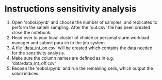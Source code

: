 # Instructions sensitivity analysis

1. Open 'sobol.ipynb' and choose the number of samples, and replicates to perform the saltelli sampling.
After the 'out.csv' file has been created close the notebook.
2. Head over to your local cluster of choice or personal slurm workload manager and submit para.sh to the job system
3. A file 'data_int_on.csv' will be created which contains the data needed for the sensitivity analysis.
4. Make sure the column names are defined as in e.g. 'data/data_int_off.csv'
5. Reopen the 'sobol.ipynb' and run the remaining cells, which output the sobol indices.
